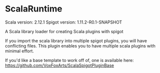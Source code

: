 # ScalaRuntime
Scala version: 2.12.1
Spigot version: 1.11.2-R0.1-SNAPSHOT

A Scala library loader for creating Scala plugins with spigot

If you import the scala library into multiple spigot plugins, you will have conflicting files.
This plugin enables you to have multiple scala plugins with minimal effort.


If you'd like a base template to work off of, one is available here:
https://github.com/VoxFoxArts/ScalaSpigotPluginBase
